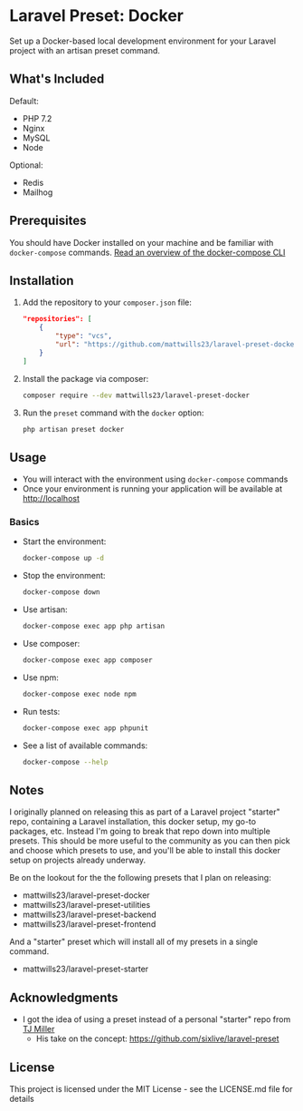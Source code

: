 # Laravel Preset: Docker

Set up a Docker-based local development environment for your Laravel project with an artisan preset command.
 

## What's Included

Default:
* PHP 7.2
* Nginx
* MySQL
* Node

Optional:
* Redis
* Mailhog

## Prerequisites

You should have Docker installed on your machine and be familiar with `docker-compose` commands.
[Read an overview of the docker-compose CLI](https://docs.docker.com/compose/reference/overview/)

## Installation

1. Add the repository to your `composer.json` file:

	```json
	"repositories": [
		{
			"type": "vcs",
			"url": "https://github.com/mattwills23/laravel-preset-docker"
		}
	]
	```

2. Install the package via composer:

	```bash
	composer require --dev mattwills23/laravel-preset-docker
	```
	
3. Run the `preset` command with the `docker` option:

	```bash
	php artisan preset docker
	```

## Usage

* You will interact with the environment using `docker-compose` commands
* Once your environment is running your application will be available at <http://localhost>

### Basics

* Start the environment:

	```bash
	docker-compose up -d
	```

* Stop the environment:

	```bash
	docker-compose down
	```
	
* Use artisan:

	```bash
	docker-compose exec app php artisan
	```
	
* Use composer:

	```bash
	docker-compose exec app composer
	```

* Use npm:

	```bash
	docker-compose exec node npm
	```
	
* Run tests:

	```bash
	docker-compose exec app phpunit
	```
	
* See a list of available commands:
	```bash
	docker-compose --help
	```
## Notes

I originally planned on releasing this as part of a Laravel project "starter" repo, containing a Laravel installation,
 this docker setup, my go-to packages, etc. Instead I'm going to break that repo down into multiple presets. This should be more useful
 to the community as you can then pick and choose which presets to use, and you'll be able to install this docker setup on projects already underway.
 
 Be on the lookout for the the following presets that I plan on releasing:
 
 * mattwills23/laravel-preset-docker
 * mattwills23/laravel-preset-utilities
 * mattwills23/laravel-preset-backend
 * mattwills23/laravel-preset-frontend
 
 And a "starter" preset which will install all of my presets in a single command.
 
 * mattwills23/laravel-preset-starter
 
## Acknowledgments

* I got the idea of using a preset instead of a personal "starter" repo from [TJ Miller](https://github.com/sixlive)
	* His take on the concept: <https://github.com/sixlive/laravel-preset>

## License

This project is licensed under the MIT License - see the LICENSE.md file for details   